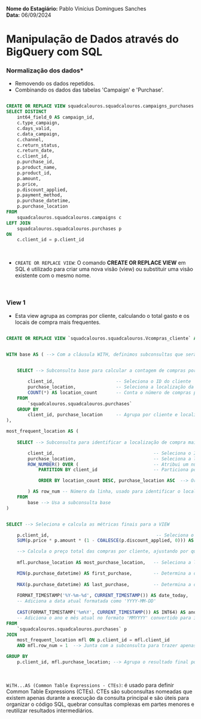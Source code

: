 **Nome do Estagiário:** Pablo Vinícius Domingues Sanches  
**Data:** 06/09/2024

# **Manipulação de Dados através do BigQuery com SQL**

### **Normalização dos dados***
- Removendo os dados repetidos.
- Combinando os dados das tabelas 'Campaign' e 'Purchase'.

```sql

CREATE OR REPLACE VIEW squadcalouros.squadcalouros.campaigns_purchases AS
SELECT DISTINCT
    int64_field_0 AS campaign_id,
    c.type_campaign,
    c.days_valid,
    c.data_campaign,
    c.channel,
    c.return_status,
    c.return_date,
    c.client_id,
    p.purchase_id,
    p.product_name,
    p.product_id,
    p.amount,
    p.price,
    p.discount_applied,
    p.payment_method,
    p.purchase_datetime,
    p.purchase_location
FROM 
    squadcalouros.squadcalouros.campaigns c
LEFT JOIN 
    squadcalouros.squadcalouros.purchases p
ON 
    c.client_id = p.client_id
```
<br>

- `CREATE OR REPLACE VIEW`: O comando **CREATE OR REPLACE VIEW** em SQL é utilizado para criar uma nova visão (view) ou substituir uma visão existente com o mesmo nome. 

<br>

### **View 1**
- Esta view agrupa as compras por cliente, calculando o total gasto e os locais de compra mais frequentes.

```sql

CREATE OR REPLACE VIEW `squadcalouros.squadcalouros.Vcompras_cliente` AS


WITH base AS ( --> Com a cláusula WITH, definimos subconsultas que serão usadas posteriormente

    
    SELECT --> Subconsulta base para calcular a contagem de compras por cliente e localização

        client_id,                       -- Seleciona o ID do cliente
        purchase_location,               -- Seleciona a localização da compra
        COUNT(*) AS location_count       -- Conta o número de compras por localização
    FROM
        `squadcalouros.squadcalouros.purchases`  
    GROUP BY
        client_id, purchase_location     -- Agrupa por cliente e localização de compra
),

most_frequent_location AS (
    
    SELECT --> Subconsulta para identificar a localização de compra mais frequente por cliente

        client_id,                                     -- Seleciona o ID do cliente
        purchase_location,                             -- Seleciona a localização da compra
        ROW_NUMBER() OVER (                            -- Atribui um número de linha para ordenar
            PARTITION BY client_id                     -- Particiona por cliente

            ORDER BY location_count DESC, purchase_location ASC  --> Ordena pela contagem de localização (desc) e localização (asc)

        ) AS row_num -- Número da linha, usado para identificar o local mais frequente
    FROM
        base --> Usa a subconsulta base
)


SELECT --> Seleciona e calcula as métricas finais para a VIEW

    p.client_id,                                        -- Seleciona o ID do cliente
    SUM(p.price * p.amount * (1 - COALESCE(p.discount_applied, 0))) AS total_price,  

    --> Calcula o preço total das compras por cliente, ajustando por qualquer desconto aplicado <--
    
    mfl.purchase_location AS most_purchase_location,   -- Seleciona a localização de compra mais frequente

    MIN(p.purchase_datetime) AS first_purchase,        -- Determina a data da primeira compra do cliente
    
    MAX(p.purchase_datetime) AS last_purchase,         -- Determina a data da última compra do cliente
    
    FORMAT_TIMESTAMP('%Y-%m-%d', CURRENT_TIMESTAMP()) AS date_today,  
    -- Adiciona a data atual formatada como 'YYYY-MM-DD'
    
    CAST(FORMAT_TIMESTAMP('%m%Y', CURRENT_TIMESTAMP()) AS INT64) AS anomes_today  
    -- Adiciona o ano e mês atual no formato 'MMYYYY' convertido para inteiro
FROM
    `squadcalouros.squadcalouros.purchases` p          
JOIN
    most_frequent_location mfl ON p.client_id = mfl.client_id 
    AND mfl.row_num = 1  --> Junta com a subconsulta para trazer apenas a localização mais frequente (row_num = 1)

GROUP BY
    p.client_id, mfl.purchase_location; --> Agrupa o resultado final por ID do cliente e localização de compra mais frequente
```

<br>

`WiTH...AS (Common Table Expressions - CTEs)`: é usado para definir Common Table Expressions (CTEs). CTEs são subconsultas nomeadas que existem apenas durante a execução da consulta principal e são úteis para organizar o código SQL, quebrar consultas complexas em partes menores e reutilizar resultados intermediários.
